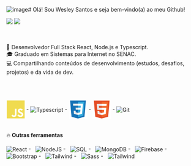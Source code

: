 ![image](https://github.com/wesleysantossts/wesleysantossts/assets/56703526/fb0329eb-f94d-49cd-b4ff-2f204c4698a0)# Olá! Sou Wesley Santos e seja bem-vindo(a) ao meu Github!

<div>
    <a href="https://github.com/wesleysantossts"> 
    <a href="https://www.linkedin.com/in/wesleysantos" rel="nofollow"                   <imgsrc="https://camo.githubusercontent.com/c00f87aeebbec37f3ee0857cc4c20b21fefde8a96caf4744383ebfe44a47fe3f/68747470733a2f2f696d672e736869656c64732e696f2f62616467652f2d4c696e6b6564496e2d2532333030373742353f7374796c653d666f722d7468652d6261646765266c6f676f3d6c696e6b6564696e266c6f676f436f6c6f723d7768697465" data-canonical-src="https://img.shields.io/badge/-LinkedIn-%230077B5?style=for-the-badge&amp;logo=linkedin&amp;logoColor=white" style="max-width:100%;"></a>
    <a href='https://www.linkedin.com/in/wesleysantos/'><img src='https://img.shields.io/badge/LinkedIn-0077B5?style=for-the-badge&logo=linkedin&logoColor=white'></a>
    <a href="mailto:wesley.brazil@outlook.com"><img src="https://img.shields.io/badge/Microsoft_Outlook-0078D4?style=for-the-badge&logo=microsoft-outlook&logoColor=white" style="max-width:100%;"></a> 
</div><br><br>

🌱 Desenvolvedor Full Stack React, Node.js e Typescript.<br>
🎓 Graduado em Sistemas para Internet no SENAC.<br>
💻 Compartilhando conteúdos de desenvolvimento (estudos, desafios, projetos) e da vida de dev.
 
<br>
<div>
    <br>
    <br>
    <img align="center" alt="Javascript" height="48" width="48" src="https://raw.githubusercontent.com/devicons/devicon/master/icons/javascript/javascript-plain.svg" style="max-width:100%;"> -
    <img align="center" alt="Typescript" height="62" width="62" src="https://img.icons8.com/color/512/typescript.png" style="max-width:100%;"> -
    <img align="center" alt="CSS" height="48" width="48" src="https://raw.githubusercontent.com/devicons/devicon/master/icons/css3/css3-original.svg" style="max-width:100%;"> -
    <img align="center" alt="HTML" height="48" width="48" src="https://raw.githubusercontent.com/devicons/devicon/master/icons/html5/html5-original.svg" style="max-width:100%;"> -
    <img align="center" alt="Git" height="48" width="48" src="https://img.icons8.com/color/48/000000/git.png"/> 
</div>
<br><br>
🔥 <strong> Outras ferramentas </strong> <br><br>
<div>
    <img align="center" alt="React" height="48" width="48" src="https://img.icons8.com/ultraviolet/40/000000/react--v2.png"/> - &nbsp
    <img align="center" alt="NodeJS" height="48" width="48" src="https://img.icons8.com/color/48/000000/nodejs.png"/> - &nbsp
    <img align="center" alt="SQL" height="48" width="48" src="https://img.icons8.com/color/48/000000/sql.png"/> - &nbsp
    <img align="center" alt="MongoDB" height="48" width="48" src="https://img.icons8.com/color/48/000000/mongodb.png"/> - &nbsp
    <img align="center" alt="Firebase" height="48" width="48" src="https://img.icons8.com/color/48/000000/firebase.png"/> - &nbsp
    <img align="center" alt="Bootstrap" height="48" width="48" src="https://img.icons8.com/color/48/000000/bootstrap.png"/> - &nbsp
    <img align="center" alt="Tailwind" height="48" width="48" src="https://img.icons8.com/color/48/000000/tailwind_css.png"/> - &nbsp
    <img align="center" alt="Sass" height="48" width="48" src="https://img.icons8.com/color/48/000000/sass.png"/> - &nbsp
    <img align="center" alt="Tailwind" width="48" height="48" src="https://img.icons8.com/external-tal-revivo-shadow-tal-revivo/48/external-jest-can-collect-code-coverage-information-from-entire-projects-logo-shadow-tal-revivo.png" alt="external-jest-can-collect-code-coverage-information-from-entire-projects-logo-shadow-tal-revivo"/>
</div>

